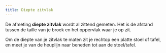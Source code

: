 ```yaml
---
title: Diepte zitvlak
---
```


De afmeting **diepte zitvlak** wordt al zittend gemeten. Het is de afstand tussen de taille van je broek en het oppervlak waar je op zit.

Om de diepte van je zitvlak te maten zit je rechtop een platte stoel of tafel, en meet je van de heuplijn naar beneden tot aan de stoel/tafel.